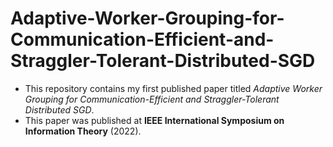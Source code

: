 # Adaptive-Worker-Grouping-for-Communication-Efficient-and-Straggler-Tolerant-Distributed-SGD
- This repository contains my first published paper titled *Adaptive Worker Grouping for Communication-Efficient and Straggler-Tolerant Distributed SGD*.
- This paper was published at **IEEE International Symposium on Information Theory** (2022).
